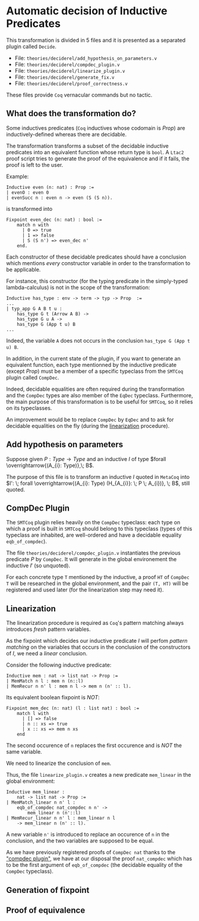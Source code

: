 # Automatic decision of Inductive Predicates

This transformation is divided in 5 files and it is presented 
as a separated plugin called `Decide`.

* File: `theories/deciderel/add_hypothesis_on_parameters.v`
* File: `theories/deciderel/compdec_plugin.v`
* File: `theories/deciderel/linearize_plugin.v`
* File: `theories/deciderel/generate_fix.v`
* File: `theories/deciderel/proof_correctness.v`

These files provide `Coq` vernacular commands but no tactic.

## What does the transformation do? 

Some inductives predicates (`Coq` inductives whose codomain
is $Prop$) are inductively-defined whereas there are decidable.

The transformation transforms a subset of the decidable inductive predicates into an equivalent function whose return type is `bool`. A `Ltac2` proof script tries to generate the proof of the equivalence and if it fails, the proof is left to the user.

Example:

```
Inductive even (n: nat) : Prop :=
| evenO : even 0
| evenSucc n : even n -> even (S (S n)).
```

is transformed into 

```
Fixpoint even_dec (n: nat) : bool :=
    match n with
      | 0 => true
      | 1 => false
      | S (S n') => even_dec n'
    end.
```

Each constructor of these decidable predicates should have a
conclusion which mentions *every* constructor variable in order to the transformation to be applicable.

For instance, this constructor (for the typing predicate in the simply-typed lambda-calculus) is not in the scope of the
transformation:

```
Inductive has_type : env -> term -> typ -> Prop  :=
...
| typ_app G A B t u : 
    has_type G t (Arrow A B) ->
    has_type G u A ->
    has_type G (App t u) B
...
```

Indeed, the variable `A` does not occurs in the conclusion 
`has_type G (App t u) B`.

In addition, in the current state of the plugin, if you want to generate an equivalent function, each type mentionned by the inductive predicate (except $Prop$) must be a member of a specific typeclass from the `SMTCoq` plugin called `CompDec`.

Indeed, decidable equalities are often required during the transformation and the `CompDec` types are also member of the `EqDec` typeclass. Furthermore, the main purpose of this transformation is to be useful for `SMTCoq`, so it relies on its typeclasses.

An improvement would be to replace `CompDec` by `EqDec` and to ask for decidable equalities on the fly (during the [linearization](#linearization) procedure).

## Add hypothesis on parameters

Suppose given $P: Type \to Type$ and an inductive $I$ of type 
$forall \overrightarrow{(A_{i}: Type)},\; B$.

The purpose of this file is to transform an inductive $I$ quoted in `MetaCoq`
into $I': \; forall \overrightarrow{(A_{i}: Type) (H_{A_{i}}: \; P \; A_{i})}, \; B$, still quoted.

## CompDec Plugin

The `SMTCoq` plugin relies heavily on the `CompDec` typeclass: 
each type on which a proof is built in `SMTCoq` should belong to this typeclass (types of this typeclass are inhabited, are well-ordered and have a decidable equality `eqb_of_compdec`). 

The file `theories/deciderel/compdec_plugin.v` instantiates 
the previous predicate $P$ by `CompDec`. It will generate in the global environement the inductive $I'$ (so unquoted).

For each concrete type `T` mentioned by the inductive, a proof `HT` of `CompDec T` will be researched in the global environment, and the pair 
`(T, HT)` will be registered and used later (for the linearization step may need it).

## Linearization

The linearization procedure is required as `Coq`'s pattern matching 
always introduces *fresh* pattern variables.

As the fixpoint which decides our inductive predicate $I$ will perfom *pattern matching* on the variables that occurs in the conclusion of the constructors of $I$, we need a *linear* conclusion.

Consider the following inductive predicate:

```
Inductive mem : nat -> list nat -> Prop :=
| MemMatch n l : mem n (n::l)
| MemRecur n n' l : mem n l -> mem n (n' :: l).
``` 

Its equivalent boolean fixpoint is *NOT*:

```
Fixpoint mem_dec (n: nat) (l : list nat) : bool :=
    match l with
      | [] => false
      | n :: xs => true
      | x :: xs => mem n xs
    end
```

The second occurence of `n` replaces the first occurence and is *NOT* the same variable. 

We need to linearize the conclusion of `mem`.

Thus, the file `linearize_plugin.v` creates a new predicate `mem_linear` 
in the global environment:


```
Inductive mem_linear : 
    nat -> list nat -> Prop :=
| MemMatch_linear n n' l :
    eqb_of_compdec nat_compdec n n' ->
        mem_linear n (n'::l)
| MemRecur_linear n n' l : mem_linear n l 
    -> mem_linear n (n' :: l).
```

A new variable `n'` is introduced to replace an occurence of `n` in the conclusion, and the two variables are supposed to be equal. 

As we have previously registered proofs of `CompDec nat` thanks to the ["compdec plugin"](#compdec-plugin), we have at our disposal the proof `nat_compdec` which has to be the first argument of `eqb_of_compdec` (the decidable equality of the `CompDec` typeclass).

## Generation of fixpoint

## Proof of equivalence